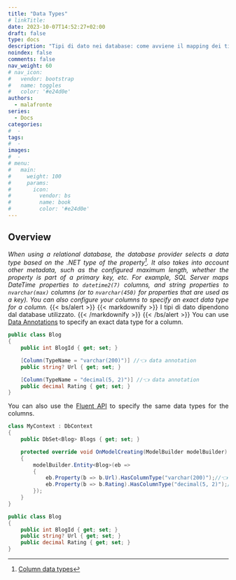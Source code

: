 ```yaml
---
title: "Data Types"
# linkTitle:
date: 2023-10-07T14:52:27+02:00
draft: false
type: docs
description: "Tipi di dato nei database: come avviene il mapping dei tipi del C# in tipi del database sottostante"
noindex: false
comments: false
nav_weight: 60
# nav_icon:
#   vendor: bootstrap
#   name: toggles
#   color: '#e24d0e'
authors:
  - malafronte
series:
  - Docs
categories:
#  - 
tags:
#  - 
images:
#  - 
# menu:
#   main:
#     weight: 100
#     params:
#       icon:
#         vendor: bs
#         name: book
#         color: '#e24d0e'
---
```

<style>p {text-align: justify}</style>

## Overview

*When using a relational database, the database provider selects a data type based on the .NET type of the property[^1]. It also takes into account other metadata, such as the configured maximum length, whether the property is part of a primary key, etc. For example, SQL Server maps DateTime properties to `datetime2(7)` columns, and string properties to `nvarchar(max)` columns (or to `nvarchar(450)` for properties that are used as a key).
You can also configure your columns to specify an exact data type for a column.*
{{< bs/alert >}}
{{< markdownify >}}
I tipi di dato dipendono dal database utilizzato.
{{< /markdownify >}}
{{< /bs/alert >}}
You can use [Data Annotations](https://learn.microsoft.com/en-us/ef/core/modeling/entity-properties?tabs=data-annotations%2Cwithout-nrt) to specify an exact data type for a column.

```cs
public class Blog
{
    public int BlogId { get; set; }

    [Column(TypeName = "varchar(200)")] //👈 data annotation
    public string? Url { get; set; }

    [Column(TypeName = "decimal(5, 2)")] //👈 data annotation
    public decimal Rating { get; set; }
}
```

You can also use the [Fluent API](https://learn.microsoft.com/en-us/ef/core/modeling/entity-properties?tabs=fluent-api%2Cwithout-nrt) to specify the same data types for the columns.

```cs
class MyContext : DbContext
{
    public DbSet<Blog> Blogs { get; set; }

    protected override void OnModelCreating(ModelBuilder modelBuilder)
    {
        modelBuilder.Entity<Blog>(eb =>
        {
            eb.Property(b => b.Url).HasColumnType("varchar(200)");//👈 Fluent API
            eb.Property(b => b.Rating).HasColumnType("decimal(5, 2)");//👈 Fluent API
        });
    }
}

public class Blog
{
    public int BlogId { get; set; }
    public string? Url { get; set; }
    public decimal Rating { get; set; }
}
```

[^1]: [Column data types](https://learn.microsoft.com/en-us/ef/core/modeling/entity-properties?tabs=data-annotations%2Cwithout-nrt#column-data-types)
